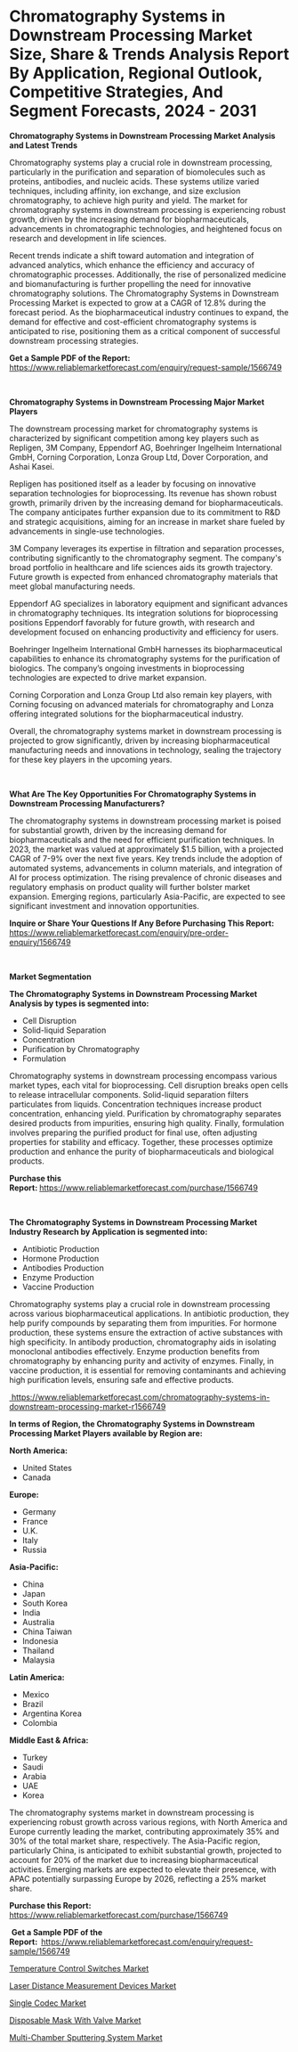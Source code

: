 <p><h1>Chromatography Systems in Downstream Processing Market Size, Share & Trends Analysis Report By Application, Regional Outlook, Competitive Strategies, And Segment Forecasts, 2024 - 2031</h1></p><p><strong>Chromatography Systems in Downstream Processing Market Analysis and Latest Trends</strong></p>
<p><p>Chromatography systems play a crucial role in downstream processing, particularly in the purification and separation of biomolecules such as proteins, antibodies, and nucleic acids. These systems utilize varied techniques, including affinity, ion exchange, and size exclusion chromatography, to achieve high purity and yield. The market for chromatography systems in downstream processing is experiencing robust growth, driven by the increasing demand for biopharmaceuticals, advancements in chromatographic technologies, and heightened focus on research and development in life sciences.</p><p>Recent trends indicate a shift toward automation and integration of advanced analytics, which enhance the efficiency and accuracy of chromatographic processes. Additionally, the rise of personalized medicine and biomanufacturing is further propelling the need for innovative chromatography solutions. The Chromatography Systems in Downstream Processing Market is expected to grow at a CAGR of 12.8% during the forecast period. As the biopharmaceutical industry continues to expand, the demand for effective and cost-efficient chromatography systems is anticipated to rise, positioning them as a critical component of successful downstream processing strategies.</p></p>
<p><strong>Get a Sample PDF of the Report:&nbsp;</strong> <a href="https://www.reliablemarketforecast.com/enquiry/request-sample/1566749">https://www.reliablemarketforecast.com/enquiry/request-sample/1566749</a></p>
<p>&nbsp;</p>
<p><strong>Chromatography Systems in Downstream Processing Major Market Players</strong></p>
<p><p>The downstream processing market for chromatography systems is characterized by significant competition among key players such as Repligen, 3M Company, Eppendorf AG, Boehringer Ingelheim International GmbH, Corning Corporation, Lonza Group Ltd, Dover Corporation, and Ashai Kasei. </p><p>Repligen has positioned itself as a leader by focusing on innovative separation technologies for bioprocessing. Its revenue has shown robust growth, primarily driven by the increasing demand for biopharmaceuticals. The company anticipates further expansion due to its commitment to R&D and strategic acquisitions, aiming for an increase in market share fueled by advancements in single-use technologies.</p><p>3M Company leverages its expertise in filtration and separation processes, contributing significantly to the chromatography segment. The company's broad portfolio in healthcare and life sciences aids its growth trajectory. Future growth is expected from enhanced chromatography materials that meet global manufacturing needs.</p><p>Eppendorf AG specializes in laboratory equipment and significant advances in chromatography techniques. Its integration solutions for bioprocessing positions Eppendorf favorably for future growth, with research and development focused on enhancing productivity and efficiency for users.</p><p>Boehringer Ingelheim International GmbH harnesses its biopharmaceutical capabilities to enhance its chromatography systems for the purification of biologics. The company’s ongoing investments in bioprocessing technologies are expected to drive market expansion.</p><p>Corning Corporation and Lonza Group Ltd also remain key players, with Corning focusing on advanced materials for chromatography and Lonza offering integrated solutions for the biopharmaceutical industry.</p><p>Overall, the chromatography systems market in downstream processing is projected to grow significantly, driven by increasing biopharmaceutical manufacturing needs and innovations in technology, sealing the trajectory for these key players in the upcoming years.</p></p>
<p>&nbsp;</p>
<p><strong>What Are The Key Opportunities For Chromatography Systems in Downstream Processing Manufacturers?</strong></p>
<p><p>The chromatography systems in downstream processing market is poised for substantial growth, driven by the increasing demand for biopharmaceuticals and the need for efficient purification techniques. In 2023, the market was valued at approximately $1.5 billion, with a projected CAGR of 7-9% over the next five years. Key trends include the adoption of automated systems, advancements in column materials, and integration of AI for process optimization. The rising prevalence of chronic diseases and regulatory emphasis on product quality will further bolster market expansion. Emerging regions, particularly Asia-Pacific, are expected to see significant investment and innovation opportunities.</p></p>
<p><strong>Inquire or Share Your Questions If Any Before Purchasing This Report:</strong> <a href="https://www.reliablemarketforecast.com/enquiry/pre-order-enquiry/1566749">https://www.reliablemarketforecast.com/enquiry/pre-order-enquiry/1566749</a></p>
<p>&nbsp;</p>
<p><strong>Market Segmentation</strong></p>
<p><strong>The Chromatography Systems in Downstream Processing Market Analysis by types is segmented into:</strong></p>
<p><ul><li>Cell Disruption</li><li>Solid-liquid Separation</li><li>Concentration</li><li>Purification by Chromatography</li><li>Formulation</li></ul></p>
<p><p>Chromatography systems in downstream processing encompass various market types, each vital for bioprocessing. Cell disruption breaks open cells to release intracellular components. Solid-liquid separation filters particulates from liquids. Concentration techniques increase product concentration, enhancing yield. Purification by chromatography separates desired products from impurities, ensuring high quality. Finally, formulation involves preparing the purified product for final use, often adjusting properties for stability and efficacy. Together, these processes optimize production and enhance the purity of biopharmaceuticals and biological products.</p></p>
<p><strong>Purchase this Report:&nbsp;</strong><a href="https://www.reliablemarketforecast.com/purchase/1566749">https://www.reliablemarketforecast.com/purchase/1566749</a></p>
<p>&nbsp;</p>
<p><strong>The Chromatography Systems in Downstream Processing Market Industry Research by Application is segmented into:</strong></p>
<p><ul><li>Antibiotic Production</li><li>Hormone Production</li><li>Antibodies Production</li><li>Enzyme Production</li><li>Vaccine Production</li></ul></p>
<p><p>Chromatography systems play a crucial role in downstream processing across various biopharmaceutical applications. In antibiotic production, they help purify compounds by separating them from impurities. For hormone production, these systems ensure the extraction of active substances with high specificity. In antibody production, chromatography aids in isolating monoclonal antibodies effectively. Enzyme production benefits from chromatography by enhancing purity and activity of enzymes. Finally, in vaccine production, it is essential for removing contaminants and achieving high purification levels, ensuring safe and effective products.</p></p>
<p><a href="https://www.reliablemarketforecast.com/chromatography-systems-in-downstream-processing-market-r1566749">&nbsp;https://www.reliablemarketforecast.com/chromatography-systems-in-downstream-processing-market-r1566749</a></p>
<p><strong>In terms of Region, the Chromatography Systems in Downstream Processing Market Players available by Region are:</strong></p>
<p>
    <p> <strong> North America: </strong>
        <ul>
            <li>United States</li>
            <li>Canada</li>
        </ul>
        </p> 
    <p> <strong> Europe: </strong>
        <ul>
            <li>Germany</li>
            <li>France</li>
            <li>U.K.</li>
            <li>Italy</li>
            <li>Russia</li>
        </ul>
        </p> 
    <p> <strong> Asia-Pacific: </strong>
        <ul>
            <li>China</li>
            <li>Japan</li>
            <li>South Korea</li>
            <li>India</li>
            <li>Australia</li>
            <li>China Taiwan</li>
            <li>Indonesia</li>
            <li>Thailand</li>
            <li>Malaysia</li>
        </ul>
        </p> 
    <p> <strong> Latin America: </strong>
        <ul>
            <li>Mexico</li>
            <li>Brazil</li>
            <li>Argentina Korea</li>
            <li>Colombia</li>
        </ul>
        </p> 
    <p> <strong> Middle East & Africa: </strong>
        <ul>
            <li>Turkey</li>
            <li>Saudi</li>
            <li>Arabia</li>
            <li>UAE</li>
            <li>Korea</li>
        </ul>
    </p>
    </p>
<p><p>The chromatography systems market in downstream processing is experiencing robust growth across various regions, with North America and Europe currently leading the market, contributing approximately 35% and 30% of the total market share, respectively. The Asia-Pacific region, particularly China, is anticipated to exhibit substantial growth, projected to account for 20% of the market due to increasing biopharmaceutical activities. Emerging markets are expected to elevate their presence, with APAC potentially surpassing Europe by 2026, reflecting a 25% market share.</p></p>
<p><strong>Purchase this Report: </strong><a href="https://www.reliablemarketforecast.com/purchase/1566749">https://www.reliablemarketforecast.com/purchase/1566749</a></p>
<p>&nbsp;<strong>Get a Sample PDF of the Report:&nbsp;&nbsp;</strong><a href="https://www.reliablemarketforecast.com/enquiry/request-sample/1566749">https://www.reliablemarketforecast.com/enquiry/request-sample/1566749</a></p>
<p><strong></strong></p>
<p><p><a href="https://www.linkedin.com/pulse/temperature-control-switches-market-size-share-analysis-growth-e7d4e">Temperature Control Switches Market</a></p><p><a href="https://www.linkedin.com/pulse/unlocking-growth-potential-market-strategic-analysis-laser-w6bye">Laser Distance Measurement Devices Market</a></p><p><a href="https://medium.com/@maximowhite1913/global-single-codec-market-sector-2024-2031-market-metrics-and-market-strategic-insights-918a35481cd5">Single Codec Market</a></p><p><a href="https://medium.com/@maximowhite1913/insights-into-the-disposable-mask-with-valve-market-market-players-market-size-geographical-9e8f9e6966f1">Disposable Mask With Valve Market</a></p><p><a href="https://issuu.com/reportprime-2/docs/multi-chamber-sputtering-system-mar_d031052bd3b79d">Multi-Chamber Sputtering System Market</a></p></p>